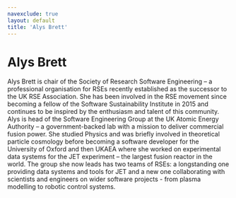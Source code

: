 ```yaml
---
navexclude: true
layout: default
title: 'Alys Brett'
---
```


# Alys Brett

Alys Brett is chair of the Society of Research Software Engineering – a professional organisation for RSEs recently established as the successor to the UK RSE Association. She has been involved in the RSE movement since becoming a fellow of the Software Sustainability Institute in 2015 and continues to be inspired by the enthusiasm and talent of this community.
Alys is head of the Software Engineering Group at the UK Atomic Energy Authority – a government-backed lab with a mission to deliver commercial fusion power. She studied Physics and was briefly involved in theoretical particle cosmology before becoming a software developer for the University of Oxford and then UKAEA where she worked on experimental data systems for the JET experiment – the largest fusion reactor in the world. The group she now leads has two teams of RSEs: a longstanding one providing data systems and tools for JET and a new one collaborating with scientists and engineers on wider software projects - from plasma modelling to robotic control systems.